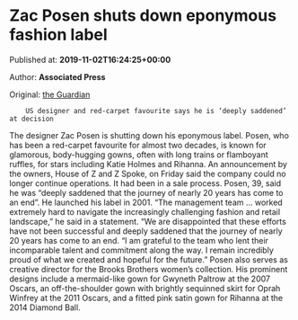 
# Zac Posen shuts down eponymous fashion label

Published at: **2019-11-02T16:24:25+00:00**

Author: **Associated Press**

Original: [the Guardian](https://www.theguardian.com/fashion/2019/nov/02/zac-posen-shuts-down-eponymous-fashion-label)


        US designer and red-carpet favourite says he is ‘deeply saddened’ at decision
      
The designer Zac Posen is shutting down his eponymous label.
Posen, who has been a red-carpet favourite for almost two decades, is known for glamorous, body-hugging gowns, often with long trains or flamboyant ruffles, for stars including Katie Holmes and Rihanna.
An announcement by the owners, House of Z and Z Spoke, on Friday said the company could no longer continue operations. It had been in a sale process.
Posen, 39, said he was “deeply saddened that the journey of nearly 20 years has come to an end”. He launched his label in 2001.
“The management team … worked extremely hard to navigate the increasingly challenging fashion and retail landscape,” he said in a statement. “We are disappointed that these efforts have not been successful and deeply saddened that the journey of nearly 20 years has come to an end.
“I am grateful to the team who lent their incomparable talent and commitment along the way. I remain incredibly proud of what we created and hopeful for the future.”
Posen also serves as creative director for the Brooks Brothers women’s collection.
His prominent designs include a mermaid-like gown for Gwyneth Paltrow at the 2007 Oscars, an off-the-shoulder gown with brightly sequinned skirt for Oprah Winfrey at the 2011 Oscars, and a fitted pink satin gown for Rihanna at the 2014 Diamond Ball.
